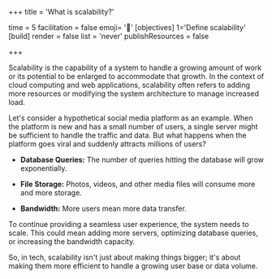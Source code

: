 +++
title = 'What is scalability?'

time = 5
facilitation = false
emoji= '🧩'
[objectives]
    1='Define scalability'
[build]
  render = false
  list = 'never'
  publishResources = false

+++

Scalability is the capability of a system to handle a growing amount of work or its potential to be enlarged to accommodate that growth. In the context of cloud computing and web applications, scalability often refers to adding more resources or modifying the system architecture to manage increased load.

Let's consider a hypothetical social media platform as an example. When the platform is new and has a small number of users, a single server might be sufficient to handle the traffic and data. But what happens when the platform goes viral and suddenly attracts millions of users?

- **Database Queries:** The number of queries hitting the database will grow exponentially.

- **File Storage:** Photos, videos, and other media files will consume more and more storage.

- **Bandwidth:** More users mean more data transfer.

To continue providing a seamless user experience, the system needs to scale. This could mean adding more servers, optimizing database queries, or increasing the bandwidth capacity.

So, in tech, scalability isn't just about making things bigger; it's about making them more efficient to handle a growing user base or data volume.
